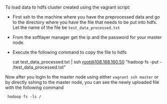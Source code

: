 To load data to hdfs cluster created using the vagrant script:

- First ssh to the machine where you have the preprocessed data and go to the directory where you have the file that needs to be put into hdfs. Let the name of the file be `test_data_processed.txt`
- From the softlayer manager get the ip and the password for your master node.
- Execute the following command to copy the file to hdfs


	cat test_data_processed.txt | ssh root@108.168.160.50 "hadoop fs -put - /test_data_processed.txt"

Now after you login to the master node using either `vagrant ssh master` or by directly sshing to the master node, you can see the newly uploaded file with the following command

     hadoop fs -ls /



